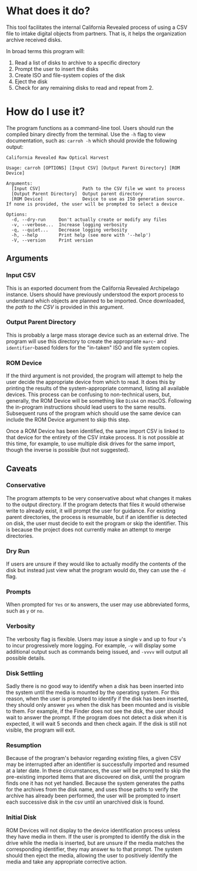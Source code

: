 # What does it do?
This tool facilitates the internal California Revealed process of using a CSV file to intake digital objects from partners.
That is, it helps the organization archive received disks.

In broad terms this program will:
  1. Read a list of disks to archive to a specific directory
  2. Prompt the user to insert the disks
  3. Create ISO and file-system copies of the disk
  4. Eject the disk
  5. Check for any remaining disks to read and repeat from 2.

# How do I use it?
The program functions as a command-line tool.
Users should run the compiled binary directly from the terminal.
Use the `-h` flag to view documentation, such as:
`carroh -h`
which should provide the following output:
```
California Revealed Raw Optical Harvest

Usage: carroh [OPTIONS] [Input CSV] [Output Parent Directory] [ROM Device]

Arguments:
  [Input CSV]                Path to the CSV file we want to process
  [Output Parent Directory]  Output parent directory
  [ROM Device]               Device to use as ISO generation source.  If none is provided, the user will be prompted to select a device

Options:
  -d, --dry-run     Don't actually create or modify any files
  -v, --verbose...  Increase logging verbosity
  -q, --quiet...    Decrease logging verbosity
  -h, --help        Print help (see more with '--help')
  -V, --version     Print version
```

## Arguments
### Input CSV
This is an exported document from the California Revealed Archipelago instance.
Users should have previously understood the export process to understand which objects are planned to be imported.
Once downloaded, the *path to the CSV* is provided in this argument.

### Output Parent Directory
This is probably a large mass storage device such as an external drive.
The program will use this directory to create the appropriate `marc`- and `identifier`-based folders for the "in-taken" ISO and file system copies.

### ROM Device
If the third argument is not provided, the program will attempt to help the user decide the appropriate device from which to read.
It does this by printing the results of the system-appropriate command, listing all available devices.
This process can be confusing to non-technical users, but, generally, the ROM Device will be something like `Disk4` on macOS.
Following the in-program instructions should lead users to the same results.
Subsequent runs of the program which should use the same device can include the ROM Device argument to skip this step.

Once a ROM Device has been identified, the same import CSV is linked to that device for the entirety of the CSV intake process.
It is not possible at this time, for example, to use multiple disk drives for the same import, though the inverse is possible (but not suggested).

## Caveats
### Conservative
The program attempts to be very conservative about what changes it makes to the output directory.
If the program detects that files it would otherwise write to already exist, it will prompt the user for guidance.
For existing parent directories, the process is resumable, but if an identifier is detected on disk, the user must decide to exit the program or skip the identifier.
This is because the project does not currently make an attempt to merge directories.

### Dry Run
If users are unsure if they would like to actually modify the contents of the disk but instead just view what the program would do, they can use the `-d` flag.

### Prompts
When prompted for `Yes` or `No` answers, the user may use abbreviated forms, such as `y` or `no`.

### Verbosity
The verbosity flag is flexible.
Users may issue a single `v` and up to four `v`'s to incur progressively more logging.
For example, `-v` will display some additional output such as commands being issued, and `-vvvv` will output all possible details.

### Disk Settling
Sadly there is no good way to identify when a disk has been inserted into the system until the media is mounted by the operating system.
For this reason, when the user is prompted to identify if the disk has been inserted, they should only answer `yes` when the disk has been mounted and is visible to them.
For example, if the Finder does not see the disk, the user should wait to answer the prompt.
If the program does not detect a disk when it is expected, it will wait 5 seconds and then check again.
If the disk is still not visible, the program will exit.

### Resumption
Because of the program's behavior regarding existing files, a given CSV may be interrupted after an identifier is successfully imported and resumed at a later date.
In these circumstances, the user will be prompted to skip the pre-existing imported items that are discovered on disk, until the program finds one it has not yet handled.
Because the system generates the paths for the archives from the disk name, and uses those paths to verify the archive has already been performed, the user will be prompted to insert each successive disk in the csv until an unarchived disk is found.

### Initial Disk
ROM Devices will not display to the device identification process unless they have media in them.
If the user is prompted to identify the disk in the drive while the media is inserted, but are unsure if the media matches the corresponding identifier, they may answer `No` to that prompt.
The system should then eject the media, allowing the user to positively identify the media and take any appropriate corrective action.
